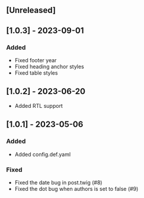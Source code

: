 ## [Unreleased]

## [1.0.3] - 2023-09-01

### Added
- Fixed footer year
- Fixed heading anchor styles
- Fixed table styles

## [1.0.2] - 2023-06-20
- Added RTL support

## [1.0.1] - 2023-05-06

### Added

- Added config.def.yaml

### Fixed

- Fixed the date bug in post.twig (#8)
- Fixed the dot bug when authors is set to false (#9)